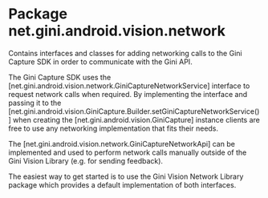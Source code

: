 # Package net.gini.android.vision.network

Contains interfaces and classes for adding networking calls to the Gini Capture SDK in order to communicate with the Gini API.

The Gini Capture SDK uses the [net.gini.android.vision.network.GiniCaptureNetworkService] interface to request network calls when
required. By implementing the interface and passing it to the [net.gini.android.vision.GiniCapture.Builder.setGiniCaptureNetworkService()]
when creating the [net.gini.android.vision.GiniCapture] instance clients are free to use any networking implementation that fits their needs.

The [net.gini.android.vision.network.GiniCaptureNetworkApi] can be implemented and used to perform network calls manually outside of the Gini
Vision Library (e.g. for sending feedback).

The easiest way to get started is to use the Gini Vision Network Library package which provides a default implementation of both interfaces.